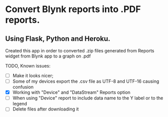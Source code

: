 # Convert Blynk reports into .PDF reports.

## Using Flask, Python and Heroku.

Created this app in order to converted .zip files generated from Reports widget from Blynk app to a graph on .pdf

TODO, Known issues:

- [ ] Make it looks nicer;
- [ ] Some of my devices export the .csv file as UTF-8 and UTF-16 causing confusion
- [X] Working with "Device" and "DataStream" Reports option
- [ ] When using "Device" report to include data name to the Y label or to the legend
- [ ] Delete files after downloading it
